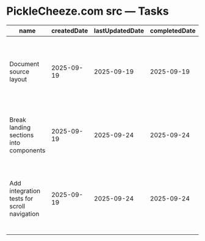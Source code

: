 # PickleCheeze.com src — Tasks

| name                                        | createdDate | lastUpdatedDate | completedDate | status   | description                                                                                     |
| ------------------------------------------- | ----------- | --------------- | ------------- | -------- | ----------------------------------------------------------------------------------------------- |
| Document source layout                      | 2025-09-19  | 2025-09-19      | 2025-09-19    | complete | Captured the purpose of `App.jsx`, navigation settings, and the welcome component in README.md. |
| Break landing sections into components      | 2025-09-19  | 2025-09-24      | 2025-09-24    | complete | Split `App.jsx` into feature modules to simplify maintenance and enable lazy loading.           |
| Add integration tests for scroll navigation | 2025-09-19  | 2025-09-24      | 2025-09-24    | complete | Write tests that confirm section IDs scroll correctly when header navigation links are clicked. |
